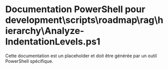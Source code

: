 # Documentation PowerShell pour development\scripts\roadmap\rag\hierarchy\Analyze-IndentationLevels.ps1

Cette documentation est un placeholder et doit être générée par un outil PowerShell spécifique.
